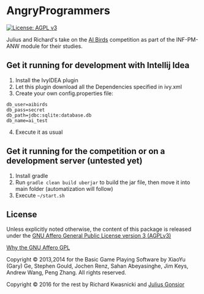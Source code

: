 # AngryProgrammers
[![License: AGPL v3](https://img.shields.io/badge/License-AGPL%20v3-blue.svg)](http://www.gnu.org/licenses/agpl-3.0)

Julius and Richard's take on the [AI Birds](http://aibirds.org/) competition as part of the INF-PM-ANW module for their studies.

## Get it running for development with Intellij Idea
1. Install the IvyIDEA plugin
2. Let this plugin download all the Dependencies specified in ivy.xml
3. Create your own config.properties file:
 ```
 db_user=aibirds
 db_pass=secret
 db_path=jdbc:sqlite:database.db
 db_name=ai_test
 ```
4. Execute it as usual

## Get it running for the competition or on a development server (untested yet)
1. Install gradle
2. Run `gradle clean build uberjar` to build the jar file, then move it into main folder (automatization will follow) 
4. Execute `~/start.sh`

<!--
@todo: merge ant resolve and ant jar into ~/start.sh
-->

## License
Unless explicitly noted otherwise, the content of this package is released under the [GNU Affero General Public License version 3 (AGPLv3)](http://www.gnu.org/licenses/agpl.html)

[Why the GNU Affero GPL](http://www.gnu.org/licenses/why-affero-gpl.html)

Copyright © 2013,2014 for the Basic Game Playing Software by XiaoYu (Gary) Ge, Stephen Gould, Jochen Renz, Sahan Abeyasinghe, Jim Keys, Andrew Wang, Peng Zhang. All rights reserved.

Copyright © 2016 for the rest by Richard Kwasnicki and [Julius Gonsior](https://gaenseri.ch/) 
